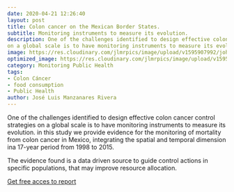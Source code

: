```yaml
---
date: 2020-04-21 12:26:40
layout: post
title: Colon cancer on the Mexican Border States.
subtitle: Monitoring instruments to measure its evolution.
description: One of the challenges identified to design effective colon cancer control strategies
on a global scale is to have monitoring instruments to measure its evolution. This paper provides evidence to   monitor mortality from colon cancer, integrating the spatial and temporal dimension.
image: https://res.cloudinary.com/jlmrpics/image/upload/v1595907992/john-cameron-6-5Ul3I6vSE-unsplash_v2m1z7.jpg 
optimized_image: https://res.cloudinary.com/jlmrpics/image/upload/v1595907992/john-cameron-6-5Ul3I6vSE-unsplash_v2m1z7.jpg
category: Monitoring Public Health 
tags:
- Colon Cáncer 
- food consumption
- Public Health
author: José Luis Manzanares Rivera
---
```




One of the challenges identified to design effective colon cancer control strategies on a global scale is to have monitoring instruments to measure its evolution.  in this study we provide evidence for the monitoring of mortality from colon cancer in Mexico, integrating the spatial and temporal dimension ina  17-year  period  from  1998 to  2015.

The  evidence  found  is a  data  driven  source to guide control  actions  in  specific populations,  that  may  improve  resource  allocation. 


[Get free acces to report](https://revistas.ucr.ac.cr/index.php/psm/article/view/40061/42751)
